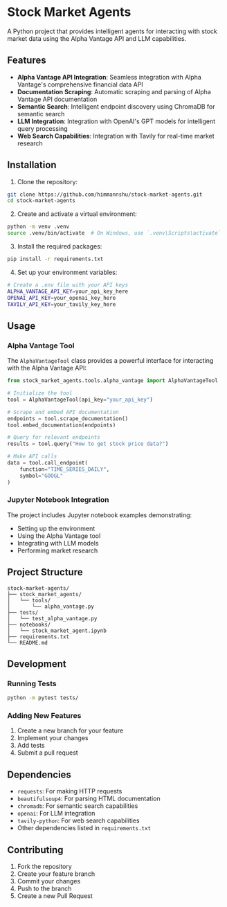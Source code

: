 # Stock Market Agents

A Python project that provides intelligent agents for interacting with stock market data using the Alpha Vantage API and LLM capabilities.

## Features

- **Alpha Vantage API Integration**: Seamless integration with Alpha Vantage's comprehensive financial data API
- **Documentation Scraping**: Automatic scraping and parsing of Alpha Vantage API documentation
- **Semantic Search**: Intelligent endpoint discovery using ChromaDB for semantic search
- **LLM Integration**: Integration with OpenAI's GPT models for intelligent query processing
- **Web Search Capabilities**: Integration with Tavily for real-time market research

## Installation

1. Clone the repository:
```bash
git clone https://github.com/himmannshu/stock-market-agents.git
cd stock-market-agents
```

2. Create and activate a virtual environment:
```bash
python -m venv .venv
source .venv/bin/activate  # On Windows, use `.venv\Scripts\activate`
```

3. Install the required packages:
```bash
pip install -r requirements.txt
```

4. Set up your environment variables:
```bash
# Create a .env file with your API keys
ALPHA_VANTAGE_API_KEY=your_api_key_here
OPENAI_API_KEY=your_openai_key_here
TAVILY_API_KEY=your_tavily_key_here
```

## Usage

### Alpha Vantage Tool

The `AlphaVantageTool` class provides a powerful interface for interacting with the Alpha Vantage API:

```python
from stock_market_agents.tools.alpha_vantage import AlphaVantageTool

# Initialize the tool
tool = AlphaVantageTool(api_key="your_api_key")

# Scrape and embed API documentation
endpoints = tool.scrape_documentation()
tool.embed_documentation(endpoints)

# Query for relevant endpoints
results = tool.query("How to get stock price data?")

# Make API calls
data = tool.call_endpoint(
    function="TIME_SERIES_DAILY",
    symbol="GOOGL"
)
```

### Jupyter Notebook Integration

The project includes Jupyter notebook examples demonstrating:
- Setting up the environment
- Using the Alpha Vantage tool
- Integrating with LLM models
- Performing market research

## Project Structure

```
stock-market-agents/
├── stock_market_agents/
│   └── tools/
│       └── alpha_vantage.py
├── tests/
│   └── test_alpha_vantage.py
├── notebooks/
│   └── stock_market_agent.ipynb
├── requirements.txt
└── README.md
```

## Development

### Running Tests

```bash
python -m pytest tests/
```

### Adding New Features

1. Create a new branch for your feature
2. Implement your changes
3. Add tests
4. Submit a pull request

## Dependencies

- `requests`: For making HTTP requests
- `beautifulsoup4`: For parsing HTML documentation
- `chromadb`: For semantic search capabilities
- `openai`: For LLM integration
- `tavily-python`: For web search capabilities
- Other dependencies listed in `requirements.txt`

## Contributing

1. Fork the repository
2. Create your feature branch
3. Commit your changes
4. Push to the branch
5. Create a new Pull Request

